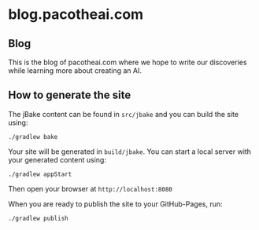# blog.pacotheai.com

## Blog

This is the blog of pacotheai.com where we hope to write our
discoveries while learning more about creating an AI.

## How to generate the site

The jBake content can be found in `src/jbake` and you can build the
site using:

```shell
./gradlew bake
```

Your site will be generated in `build/jbake`. You can start a local
server with your generated content using:

```shell
./gradlew appStart
```

Then open your browser at `http://localhost:8080`

When you are ready to publish the site to your GitHub-Pages, run:

```shell
./gradlew publish
```
